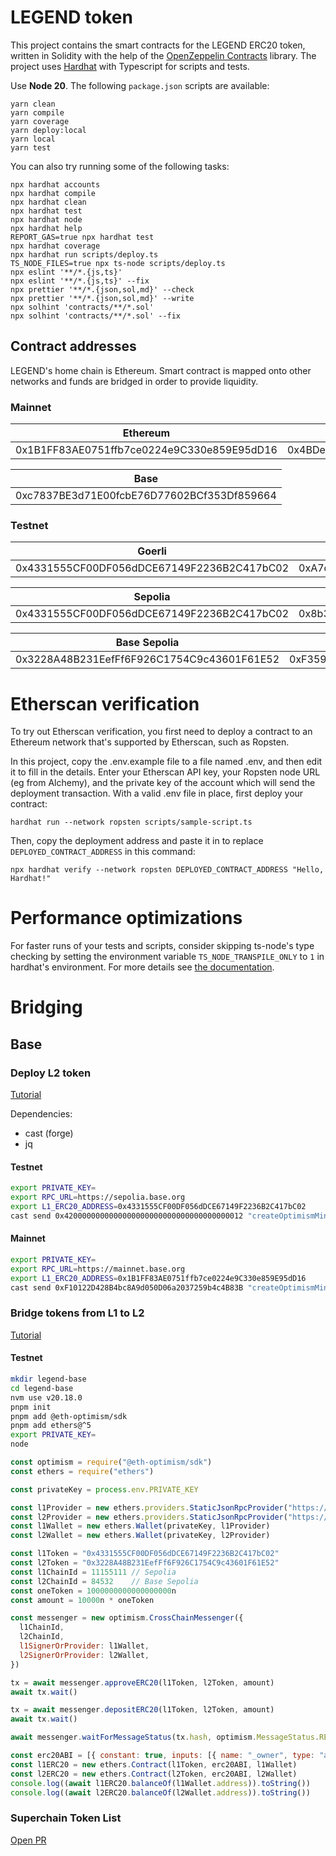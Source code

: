 # LEGEND token

This project contains the smart contracts for the LEGEND ERC20 token, written in Solidity with the help of the
[OpenZeppelin Contracts](https://openzeppelin.com/contracts/) library. The project uses [Hardhat](https://hardhat.org/)
with Typescript for scripts and tests.

Use **Node 20**. The following `package.json` scripts are available:

```shell
yarn clean
yarn compile
yarn coverage
yarn deploy:local
yarn local
yarn test
```

You can also try running some of the following tasks:

```shell
npx hardhat accounts
npx hardhat compile
npx hardhat clean
npx hardhat test
npx hardhat node
npx hardhat help
REPORT_GAS=true npx hardhat test
npx hardhat coverage
npx hardhat run scripts/deploy.ts
TS_NODE_FILES=true npx ts-node scripts/deploy.ts
npx eslint '**/*.{js,ts}'
npx eslint '**/*.{js,ts}' --fix
npx prettier '**/*.{json,sol,md}' --check
npx prettier '**/*.{json,sol,md}' --write
npx solhint 'contracts/**/*.sol'
npx solhint 'contracts/**/*.sol' --fix
```

## Contract addresses

LEGEND's home chain is Ethereum. Smart contract is mapped onto other networks and funds are bridged in order to provide
liquidity.

### Mainnet

| Ethereum                                   | Polygon                                    |
|--------------------------------------------|--------------------------------------------|
| 0x1B1FF83AE0751ffb7ce0224e9C330e859E95dD16 | 0x4BDeD3d44f716fE6139250dB8eb8366bAA8f3992 |

| Base                                       |
|--------------------------------------------|
| 0xc7837BE3d71E00fcbE76D77602BCf353Df859664 |

### Testnet

| Goerli                                     | Mumbai                                     |
|--------------------------------------------|--------------------------------------------|
| 0x4331555CF00DF056dDCE67149F2236B2C417bC02 | 0xA7d38579e0Ff4E3416D03501d19Cebf8633daBB1 |

| Sepolia                                    | Amoy                                       |
|--------------------------------------------|--------------------------------------------|
| 0x4331555CF00DF056dDCE67149F2236B2C417bC02 | 0x8b377fdAcb6D5Bd4d13707fB7b9a2D523A4Afdf4 |

| Base Sepolia                               | Cronos Testnet                             |
|--------------------------------------------|--------------------------------------------|
| 0x3228A48B231EefFf6F926C1754C9c43601F61E52 | 0xF35908524C9273F9C24380D506504388B8789564 |

# Etherscan verification

To try out Etherscan verification, you first need to deploy a contract to an Ethereum network that's supported by Etherscan, such as Ropsten.

In this project, copy the .env.example file to a file named .env, and then edit it to fill in the details. Enter your Etherscan API key, your Ropsten node URL (eg from Alchemy), and the private key of the account which will send the deployment transaction. With a valid .env file in place, first deploy your contract:

```shell
hardhat run --network ropsten scripts/sample-script.ts
```

Then, copy the deployment address and paste it in to replace `DEPLOYED_CONTRACT_ADDRESS` in this command:

```shell
npx hardhat verify --network ropsten DEPLOYED_CONTRACT_ADDRESS "Hello, Hardhat!"
```

# Performance optimizations

For faster runs of your tests and scripts, consider skipping ts-node's type checking by setting the environment variable `TS_NODE_TRANSPILE_ONLY` to `1` in hardhat's environment. For more details see [the documentation](https://hardhat.org/guides/typescript.html#performance-optimizations).

# Bridging

## Base

### Deploy L2 token

[Tutorial](https://docs.optimism.io/builders/app-developers/tutorials/standard-bridge-standard-token)

Dependencies:

* cast (forge)
* jq

#### Testnet

```bash
export PRIVATE_KEY=
export RPC_URL=https://sepolia.base.org
export L1_ERC20_ADDRESS=0x4331555CF00DF056dDCE67149F2236B2C417bC02
cast send 0x4200000000000000000000000000000000000012 "createOptimismMintableERC20(address,string,string)" $L1_ERC20_ADDRESS "Legend" "LEGEND" --private-key $PRIVATE_KEY --rpc-url $RPC_URL --json | jq -r '.logs[0].topics[2]' | cast parse-bytes32-address
```

#### Mainnet

```bash
export PRIVATE_KEY=
export RPC_URL=https://mainnet.base.org
export L1_ERC20_ADDRESS=0x1B1FF83AE0751ffb7ce0224e9C330e859E95dD16
cast send 0xF10122D428B4bc8A9d050D06a2037259b4c4B83B "createOptimismMintableERC20(address,string,string)" $L1_ERC20_ADDRESS "Legend" "LEGEND" --private-key $PRIVATE_KEY --rpc-url $RPC_URL --json | jq -r '.logs[0].topics[2]' | cast parse-bytes32-address
```

### Bridge tokens from L1 to L2

[Tutorial](https://docs.optimism.io/builders/app-developers/tutorials/cross-dom-bridge-erc20)

#### Testnet

```bash
mkdir legend-base
cd legend-base
nvm use v20.18.0
pnpm init
pnpm add @eth-optimism/sdk
pnpm add ethers@^5
export PRIVATE_KEY=
node
```

```js
const optimism = require("@eth-optimism/sdk")
const ethers = require("ethers")

const privateKey = process.env.PRIVATE_KEY

const l1Provider = new ethers.providers.StaticJsonRpcProvider("https://rpc.ankr.com/eth_sepolia")
const l2Provider = new ethers.providers.StaticJsonRpcProvider("https://sepolia.base.org")
const l1Wallet = new ethers.Wallet(privateKey, l1Provider)
const l2Wallet = new ethers.Wallet(privateKey, l2Provider)

const l1Token = "0x4331555CF00DF056dDCE67149F2236B2C417bC02"
const l2Token = "0x3228A48B231EefFf6F926C1754C9c43601F61E52"
const l1ChainId = 11155111 // Sepolia
const l2ChainId = 84532    // Base Sepolia
const oneToken = 1000000000000000000n
const amount = 10000n * oneToken

const messenger = new optimism.CrossChainMessenger({
  l1ChainId,
  l2ChainId,
  l1SignerOrProvider: l1Wallet,
  l2SignerOrProvider: l2Wallet,
})

tx = await messenger.approveERC20(l1Token, l2Token, amount)
await tx.wait()

tx = await messenger.depositERC20(l1Token, l2Token, amount)
await tx.wait()

await messenger.waitForMessageStatus(tx.hash, optimism.MessageStatus.RELAYED)

const erc20ABI = [{ constant: true, inputs: [{ name: "_owner", type: "address" }], name: "balanceOf", outputs: [{ name: "balance", type: "uint256" }], type: "function" }, { inputs: [], name: "faucet", outputs: [], stateMutability: "nonpayable", type: "function" }]
const l1ERC20 = new ethers.Contract(l1Token, erc20ABI, l1Wallet)
const l2ERC20 = new ethers.Contract(l2Token, erc20ABI, l2Wallet)
console.log((await l1ERC20.balanceOf(l1Wallet.address)).toString())
console.log((await l2ERC20.balanceOf(l2Wallet.address)).toString())
```

### Superchain Token List

[Open PR](https://github.com/ethereum-optimism/ethereum-optimism.github.io#readme)
